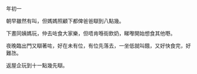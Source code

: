 年初一

朝早雖然有叫，但媽媽照顧下都俾爸爸瞓到八點幾。

下晝同姨媽玩，仲去咗食大家樂，但唔肯喺街飲奶，睇嚟開始想食其他嘢。

夜晚臨出門又瞓著咗，好在未有位，有位先落去，一坐低就叫餓，又好快食完，好難氹。

返屋企玩到十一點幾先瞓。

